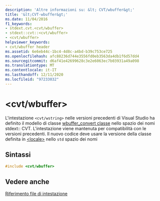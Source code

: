 ```yaml
---
description: 'Altre informazioni su: &lt; CVT/wbuffer&gt;'
title: '&lt;CVT-wbuffer&gt;'
ms.date: 11/04/2016
f1_keywords:
- stdext.cvt.<cvt/wbuffer>
- stdext::cvt::<cvt/wbuffer>
- <cvt/wbuffer>
helpviewer_keywords:
- cvt/wbuffer header
ms.assetid: 6e6eb44c-1bc4-4d8c-a4bd-b39c753ce725
ms.openlocfilehash: afc88236d744e3556fd0eb3563da4db1f6d57dd4
ms.sourcegitcommit: d6af41e42699628c3e2e6063ec7b03931a49a098
ms.translationtype: MT
ms.contentlocale: it-IT
ms.lasthandoff: 12/11/2020
ms.locfileid: "97233032"
---
```

# <a name="ltcvtwbuffergt"></a>&lt;cvt/wbuffer&gt;

L'intestazione `<cvt/wstring>` nelle versioni precedenti di Visual Studio ha definito il modello di classe [wbuffer_convert classe](../standard-library/wbuffer-convert-class.md) nello spazio dei nomi stdext:: CVT. L'intestazione viene mantenuta per compatibilità con le versioni precedenti. Il nuovo codice deve usare la versione della classe definita in [\<locale>](../standard-library/locale.md) nello `std` spazio dei nomi

## <a name="syntax"></a>Sintassi

```cpp
#include <cvt/wbuffer>
```

## <a name="see-also"></a>Vedere anche

[Riferimento file di intestazione](../standard-library/cpp-standard-library-header-files.md)
